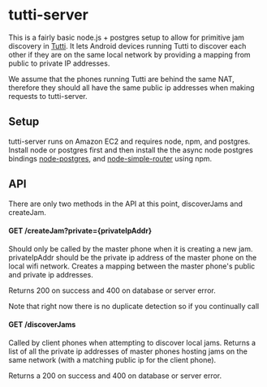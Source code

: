 tutti-server
============

This is a fairly basic node.js + postgres setup to allow for primitive jam discovery in [Tutti](https://github.com/JayThomason/tutti). It lets Android devices running Tutti to discover each other if they are on the same local network by providing a mapping from public to private IP addresses. 

We assume that the phones running Tutti are behind the same NAT, therefore they should all have the same public ip addresses when making requests to tutti-server.

Setup
------
tutti-server runs on Amazon EC2 and requires node, npm, and postgres. Install node or postgres first and then install the the async node postgres bindings [node-postgres](https://github.com/brianc/node-postgres), and [node-simple-router](https://github.com/sandy98/node-simple-router) using npm.

API
-----
There are only two methods in the API at this point, discoverJams and createJam.

#### GET /createJam?private={privateIpAddr}
Should only be called by the master phone when it is creating a new jam. privateIpAddr should be the private ip address of the master phone on the local wifi network. Creates a mapping between the master phone's public and private ip addresses.

Returns 200 on success and 400 on database or server error.

Note that right now there is no duplicate detection so if you continually call 

#### GET /discoverJams
Called by client phones when attempting to discover local jams. Returns a list of all the private ip addresses of master phones hosting jams on the same network (with a matching public ip for the client phone). 

Returns a 200 on success and 400 on database or server error.
